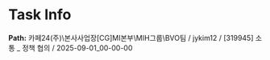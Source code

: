 # Task Info

**Path:** 카페24(주)\본사사업장\[CG]MI본부\MIH그룹\BVO팀 / jykim12 / [319945] 소통 _ 정책 협의 / 2025-09-01_00-00-00

